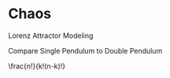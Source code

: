 # Chaos

Lorenz Attractor Modeling

Compare Single Pendulum to Double Pendulum

\frac{n!}{k!(n-k)!}
